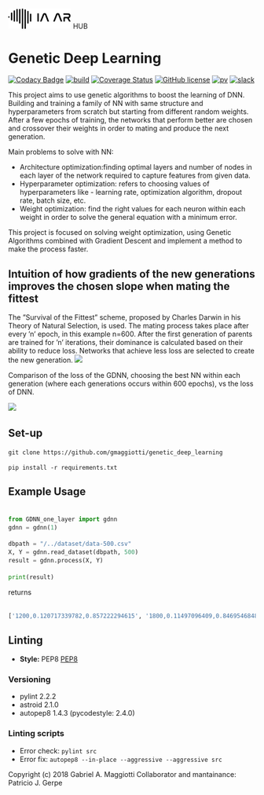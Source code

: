 <img src="https://github.com/IAARhub/NewsDSS-Argentina/raw/master/iaarblack.png" width="128" > HUB
# Genetic Deep Learning
[![Codacy Badge](https://api.codacy.com/project/badge/Grade/010b7619b1444d20997b281e889c562d)](https://app.codacy.com/app/patelotech/genetic_deep_learning?utm_source=github.com&utm_medium=referral&utm_content=patelotech/genetic_deep_learning&utm_campaign=Badge_Grade_Dashboard)
[![build](https://travis-ci.com/patelotech/genetic_deep_learning.svg?branch=master)](https://travis-ci.org/patelotech/genetic_deep_learning)
[![Coverage Status](https://coveralls.io/repos/github/patelotech/genetic_deep_learning/badge.svg?branch=master)](https://coveralls.io/github/patelotech/genetic_deep_learning?branch=master)
[![GitHub license](https://img.shields.io/badge/license-MIT-blue.svg)](https://github.com/gmaggiotti/genetic_deep_learning/blob/master/LICENSE.md)
[![pv](https://img.shields.io/badge/python-2.7-blue.svg)]()
[![slack](https://img.shields.io/badge/slack-join-blue.svg)](https://iaar.slack.com)

This project aims to use genetic algorithms to boost the learning of DNN.  Building and training a family  of NN with same structure and hyperparameters from scratch but starting from different random weights.   After a few epochs of training, the networks that perform better are chosen and crossover their weights in order to mating and produce the next generation. 

Main problems to solve with NN:

-   Architecture optimization:finding optimal layers and number of nodes in each layer of the network required to capture features from given data.
-   Hyperparameter optimization: refers to choosing values of hyperparameters like - learning rate, optimization algorithm, dropout rate, batch size, etc. 
-   Weight optimization: find the right values for each neuron within each weight in order to solve the general equation with a minimum error.

This project is focused on solving weight optimization, using Genetic Algorithms combined with Gradient Descent and implement a method to make the process faster.

## Intuition of how gradients of the new generations improves the chosen slope when mating the fittest

 The ”Survival of the Fittest” scheme, proposed by Charles Darwin in his Theory of Natural Selection, is used.  The mating process takes place after every ’n’ epoch, in this example n=600. After the first generation of parents are trained for ’n’ iterations, their dominance is calculated based on their ability to reduce loss.  Networks that achieve less loss are selected to create the new generation.
![](img/image2.png)

Comparison of the loss of the GDNN, choosing the best NN within each generation (where each generations occurs within 600 epochs),  vs the loss of DNN.

![](img/loss.png)

## Set-up

` git clone https://github.com/gmaggiotti/genetic_deep_learning `

` pip install -r requirements.txt `

## Example Usage

```python

from GDNN_one_layer import gdnn
gdnn = gdnn(1)

dbpath = "/../dataset/data-500.csv"
X, Y = gdnn.read_dataset(dbpath, 500)
result = gdnn.process(X, Y)

print(result)

```

returns

```python

['1200,0.120717339782,0.857222294615', '1800,0.11497096409,0.846954684894', '2400,0.101505972685,0.841761424897', '3000,0.10017558906,0.843147897998', '3600,0.0996719998151,0.843389434766', '4200,0.0993791016308,0.843680275864', '4800,0.0991470908876,0.843948313688', '5400,0.0989582101751,0.84413401096', '6000,0.0988006379775,0.844216436793']

```

## Linting

-   **Style:** PEP8
[PEP8](https://www.python.org/dev/peps/pep-0008/ "Pep 8")

### Versioning

-   pylint 2.2.2
-   astroid 2.1.0
-   autopep8 1.4.3 (pycodestyle: 2.4.0)

### Linting scripts

-   Error check: `pylint src`
-   Error fix:  `autopep8 --in-place --aggressive --aggressive src`

Copyright (c) 2018 Gabriel A. Maggiotti
Collaborator and mantainance: Patricio J. Gerpe
